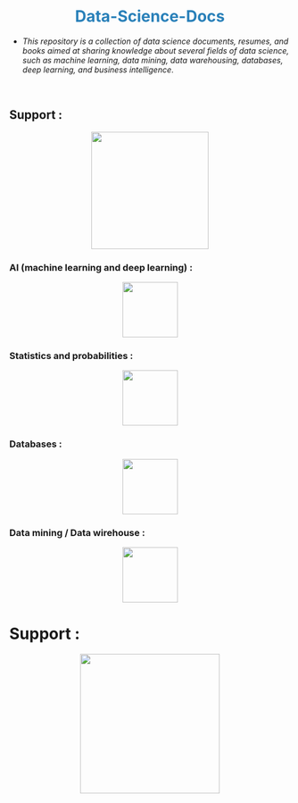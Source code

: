 # <center style="color: #2980B9"> Data-Science-Docs </center>

* *This repository is a collection of data science documents, resumes, and books aimed at sharing knowledge about several fields of data science, such as machine learning, data mining, data warehousing, databases, deep learning, and business intelligence*.
<br>

## Support : 

<center>
  <a href="https://www.buymeacoffee.com/khabarachre">
    <img src="https://media.tenor.com/Is0ELiJnoU0AAAAi/buymeacoffee-button.gif" width="210">
  </a>
</center>

### AI (machine learning and deep learning) :
<center>
  <img src="https://cdn-icons-png.flaticon.com/512/6461/6461928.png" width="99">
</center>

### Statistics and probabilities :
<center>
  <img src="https://www.pngmart.com/files/7/Statistics-PNG-Photos.png" width="99">
</center>

### Databases :
<center>
  <img src="https://cdn-icons-png.flaticon.com/512/977/977506.png" width="99">
</center>

### Data mining / Data wirehouse :
<center>
  <img src="https://cdn-icons-png.flaticon.com/512/2091/2091746.png" width="99">
</center>

# Support :
<center>
  <a href="https://www.buymeacoffee.com/khabarachre">
    <img src="https://media.tenor.com/Is0ELiJnoU0AAAAi/buymeacoffee-button.gif" width="250">
  </a>
</center>


